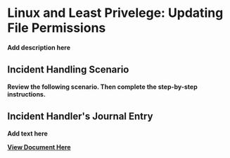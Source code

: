 <h1>Linux and Least Privelege: Updating File Permissions</h1>

<b>Add description here</b>

<h2>Incident Handling Scenario</h2>

<b>Review the following scenario. Then complete the step-by-step instructions.</b>


<h2>Incident Handler's Journal Entry</h2>

<b>Add text here</b>

<b>[View Document Here](https://docs.google.com/document/d/1_GkmmbD_s3Kg-UoJnSJZFsvh2qKFWMJapILZoKcOAFE/edit?usp=sharing)</b>

<br />


<!--
 ```diff
- text in red
+ text in green
! text in orange
# text in gray
@@ text in purple (and bold)@@
```
--!>
